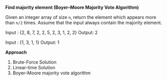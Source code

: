 **Find majority element (Boyer–Moore Majority Vote Algorithm)**

Given an integer array of size `n`, return the element which appears more than `n/2` times. Assume that the input always contain the majority element.

Input : {2, 8, 7, 2, 2, 5, 2, 3, 1, 2, 2}
Output: 2

Input : {1, 3, 1, 1}
Output: 1

**Approach**
1. Brute-Force Solution
2. Linear-time Solution
3. Boyer–Moore majority vote algorithm